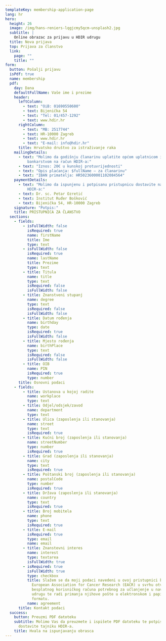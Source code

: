 ```yaml
---
templateKey: membership-application-page
lang: hr
hero:
  height: 26
  image: /img/hans-reniers-lqgjcmy5qcm-unsplash2.jpg
  subtitle: |
    Online obrazac za prijavu u HDIR udrugu
  title: Nova prijava
  top: Prijava za članstvo
  link:
    page: ""
    title: ""
form:
  button: Pošalji prijavu
  isPdf: true
  name: membership
  pdf:
    day: Dana
    defaultFullName: Vaše ime i prezime
    header:
      leftColumn:
        - text: "OiB: 01690550600"
        - text: Bijenička 54
        - text: "Tel: 01/457-1292"
        - text: www.hdir.hr
      rightColumn:
        - text: "MB: 2517744"
        - text: HR-10000 Zagreb
        - text: www.hdir.hr
        - text: "E-mail: info@hdir.hr"
      title: Hrvatsko društvo za istraživanje raka
    mailingDetails:
      - text: "Molimo da godišnju članarinu uplatite općom uplatnicom ili internet
          bankarstvom na račun HDIR-a:"
      - text: "Iznos: 20€ u kunskoj protuvrijednosti"
      - text: "Opis plaćanja: $fullName – za članarinu"
      - text: "IBAN primatelja: HR5023600001102084564"
    paymentDetails:
      - text: "Molimo da ispunjenu i potpisanu pristupnicu dostavite na adresu tajnika
          HDIR-a:"
      - text: Dr. sc. Petar Ozretić
      - text: Institut Ruđer Bošković
      - text: Bijenička 54, HR-10000 Zagreb
    signature: "Potpis:"
    title: PRISTUPNICA ZA ČLANSTVO
  sections:
    - fields:
        - isFullWidth: false
          isRequired: true
          name: firstName
          title: Ime
          type: text
        - isFullWidth: false
          isRequired: true
          name: lastName
          title: Prezime
          type: text
        - title: Titula
          name: title
          type: text
          isRequired: false
          isFullWidth: false
        - title: Znanstveni stupanj
          name: degree
          type: text
          isRequired: false
          isFullWidth: false
        - title: Datum rođenja
          name: birthday
          type: date
          isRequired: true
          isFullWidth: false
        - title: Mjesto rođenja
          name: birthPlace
          type: text
          isRequired: false
          isFullWidth: false
        - title: OIB
          name: PIN
          isRequired: true
          type: number
      title: Osnovni podaci
    - fields:
        - title: Ustanova u kojoj radite
          name: workplace
          type: text
        - title: Odjel/odsjek/zavod
          name: department
          type: text
        - title: Ulica (zaposlenja ili stanovanja)
          name: street
          type: text
          isRequired: true
        - title: Kućni broj (zaposlenja ili stanovanja)
          name: streetNumber
          type: number
          isRequired: true
        - title: Grad (zaposlenja ili stanovanja)
          name: city
          type: text
          isRequired: true
        - title: Poštanski broj (zaposlenja ili stanovanja)
          name: postalCode
          type: number
          isRequired: true
        - title: Država (zaposlenja ili stanovanja)
          name: country
          type: text
          isRequired: true
        - title: Broj mobitela
          name: phone
          type: text
          isRequired: true
        - title: E-mail
          isRequired: true
          type: email
          name: email
        - title: Znanstevni interes
          name: interest
          type: textarea
          isFullWidth: true
        - isRequired: true
          isFullWidth: true
          type: checkbox
          title: Slažem se da moji podaci navedeni u ovoj pristupnici budu proslijeđeni u
            European Association for Cancer Research (EACR) u svrhu otvaranja
            besplatnog korisničkog računa potrebnog za učlanjenje u navedenu
            udrugu te radi primanja njihove pošte u elektronskom i papirnatom
            formatu.
          name: agreement
      title: Kontakt podaci
  success:
    button: Preuzmi PDF datoteku
    subtitle: Molimo Vas da preuzmete i ispišete PDF datoteku te potpisani dokument
      dostavite tajniku HDIR-a.
    title: Hvala na ispunjavanju obrasca
---
```

